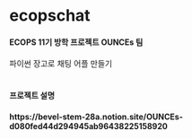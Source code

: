 # ecopschat
<h4>ECOPS 11기 방학 프로젝트 OUNCEs 팀</h4> 
파이썬 장고로 채팅 어플 만들기</br></br>
<h4>프로젝트 설명<h4>
https://bevel-stem-28a.notion.site/OUNCEs-d080fed44d294945ab96438225158920
